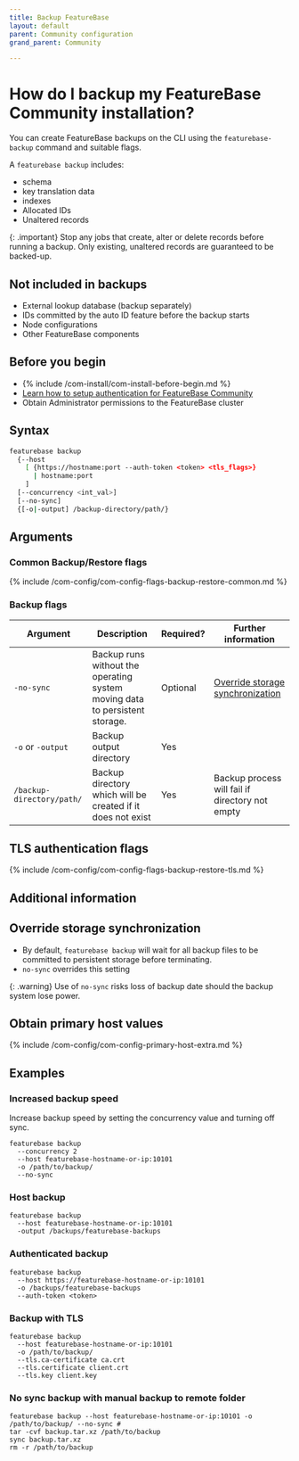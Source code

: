 ```yaml
---
title: Backup FeatureBase
layout: default
parent: Community configuration
grand_parent: Community

---
```


# How do I backup my FeatureBase Community installation?

You can create FeatureBase backups on the CLI using the `featurebase-backup` command and suitable flags.

A `featurebase backup` includes:
* schema
* key translation data
* indexes
* Allocated IDs
* Unaltered records

{: .important}
Stop any jobs that create, alter or delete records before running a backup. Only existing, unaltered records are guaranteed to be backed-up.

## Not included in backups

* External lookup database (backup separately)
* IDs committed by the auto ID feature before the backup starts
* Node configurations
* Other FeatureBase components

## Before you begin

* {% include /com-install/com-install-before-begin.md %}
* [Learn how to setup authentication for FeatureBase Community](/docs/community/com-config/com-config-authentication)
* Obtain Administrator permissions to the FeatureBase cluster

## Syntax

```sh
featurebase backup
  {--host
    [ {https://hostname:port --auth-token <token> <tls_flags>}
      | hostname:port
    ]
  [--concurrency <int_val>]
  [--no-sync]
  {[-o|-output] /backup-directory/path/}
```

## Arguments
<!--this is a workaround because the table won't merge into one with a leading include-->
### Common Backup/Restore flags

{% include /com-config/com-config-flags-backup-restore-common.md %}

### Backup flags

| Argument | Description | Required? | Further information |
|---|---|---|---|
| `-no-sync` | Backup runs without the operating system moving data to persistent storage. | Optional | [Override storage synchronization](#override-storage-synchronization) |
| `-o` or `-output` | Backup output directory | Yes |  |
| `/backup-directory/path/` | Backup directory which will be created if it does not exist | Yes | Backup process will fail if directory not empty |

## TLS authentication flags

{% include /com-config/com-config-flags-backup-restore-tls.md %}

## Additional information

## Override storage synchronization

* By default, `featurebase backup` will wait for all backup files to be committed to persistent storage before terminating.
* `no-sync` overrides this setting

{: .warning}
Use of `no-sync` risks loss of backup date should the backup system lose power.

## Obtain primary host values

{% include /com-config/com-config-primary-host-extra.md %}

## Examples

### Increased backup speed

Increase backup speed by setting the concurrency value and turning off sync.

```
featurebase backup
  --concurrency 2
  --host featurebase-hostname-or-ip:10101
  -o /path/to/backup/
  --no-sync
```

### Host backup

```
featurebase backup
  --host featurebase-hostname-or-ip:10101
  -output /backups/featurebase-backups
```


### Authenticated backup

```
featurebase backup
  --host https://featurebase-hostname-or-ip:10101
  -o /backups/featurebase-backups
  --auth-token <token>
```

### Backup with TLS

```
featurebase backup
  --host featurebase-hostname-or-ip:10101
  -o /path/to/backup/
  --tls.ca-certificate ca.crt
  --tls.certificate client.crt
  --tls.key client.key
```

### No sync backup with manual backup to remote folder

```
featurebase backup --host featurebase-hostname-or-ip:10101 -o /path/to/backup/ --no-sync #
tar -cvf backup.tar.xz /path/to/backup
sync backup.tar.xz
rm -r /path/to/backup
```
